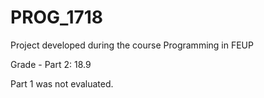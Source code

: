 # PROG_1718
Project developed during the course Programming in FEUP

Grade - Part 2: 18.9

Part 1 was not evaluated.
